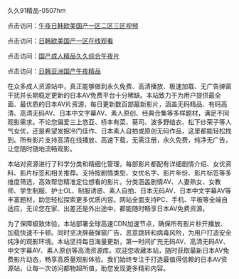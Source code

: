 久久91精品-0507hm


点击访问：<a href="https://gda-c7m.pages.dev/">午夜日韩欧美国产一区二区三区视频</a>

点击访问：<a href="https://bsdf-5f5.pages.dev/">日韩欧美国产一区在线观看</a>

点击访问：<a href="https://tfda.pages.dev/">国产成人精品久久综合午夜片</a>

点击访问：<a href="https://gsd-agv.pages.dev/">日韩亚洲国产午夜精品</a>


在众多成人资源站中，真正能够做到永久免费、高清播放、极速加载、无广告弹窗干扰并长期稳定更新的日本AV免费平台十分稀缺。本站致力于为用户提供最全面、最优质的日本AV片资源，每日更新数百部最新影片，涵盖无码精品、有码高清、高清无码AV、日本中文字幕AV、素人原创、经典合集等多样题材，满足不同观影需求。不论您偏爱三上悠亚、桥本有菜、葵司、波多野结衣、松下纱荣子等人气女优，还是希望发掘冷门佳作、日本素人自拍或原创无码作品，这里都能轻松找到。所有影片支持高清在线播放、高速下载，无需注册，永久免费，纯净无广告，让您随时随地流畅观影。

本站对资源进行了科学分类和精细化管理，每部影片都配有详细剧情介绍、女优资料、影片标签和相关推荐。支持按剧情类型、女优名字、影片年份、影片标签等多维度筛选，高效帮您精准定位想看的影片。分类涵盖剧情AV、人妻熟女、女教师、学生制服、护士OL、制服诱惑、素人自拍、日本无码AV、日本中文字幕AV等丰富题材，助您轻松探索更多优质内容。网站全面支持PC、手机、平板等全端自适应，无论您在家、出差还是外出途中，都能随时畅享日本AV免费资源。

为了保障极致体验，本站部署全球高速CDN加速节点，确保所有影片秒开播放、加载快速不卡顿。同时坚决屏蔽弹窗广告、恶意跳转和病毒风险，为用户打造安全纯净的观影环境。本站坚持每日海量更新，第一时间扩充无码AV、高清无码AV、中文字幕AV、素人原创等高清资源库。欢迎您收藏本站，随时获取最新日本AV免费影片动态，畅享高质量观影体验。我们始终专注于打造最值得信赖的日本AV资源站，让每一次访问都物超所值，助您发现更多精彩内容。


<span style="display:none;">[Canonical link]( ）</span>
